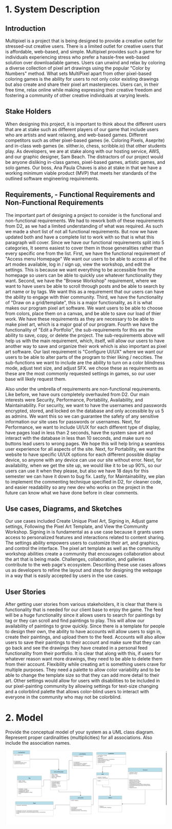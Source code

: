# 1. System Description

## Introduction 
  
Multipixel is a project that is being designed to provide a creative outlet for stressed-out creative users. There is a limited outlet for creative users that is affordable, web-based, and simple. Multipixel provides such a game for individuals experiencing stress who prefer a hassle-free web-based solution over downloadable games. Users can unwind and relax by coloring a diverse collection of pixel art drawings using the popular "Color by Numbers" method. What sets MultiPixel apart from other pixel-based coloring games is the ability for users to not only color existing drawings but also create and share their pixel art masterpieces. Users can, in their free time, relax online while making expressing their creative freedom and fostering a community of other creative individuals at varying levels. 

## Stake Holders 

When designing this project, it is important to think about the different users that are at stake such as different players of our game that include users who are artists and want relaxing, and web-based games. Different competitors such as other pixel-based games (ie. Coloring Pixels, Aseprite) and in-class web games (ie. slither.io, chess, scribble.io) that other students play. As developers, we are at stake along with our hosting service, AWS, and our graphic designer, Sam Beach. The distractors of our project would be anyone disliking in-class games, pixel-based games, artistic games, and solo games. Our boss, Ana Paula Chaves is also at stake in that we have a working minimum viable product (MVP) that meets her standards of the outlined software engineering requirements. 

## Requirements, - Functional Requirements and Non-Functional Requirements 
  
The important part of designing a project to consider is the functional and non-functional requirements. We had to rework both of these requirements from D2, as we had a limited understanding of what was required. As such we made a short list of not all functional requirements. But now we have updated both and have a complete list to work with so that is what this paragraph will cover. Since we have our functional requirements split into 5 categories, It seems easiest to cover them in those generalities rather than every specific one from the list. First, we have the functional requirement of "Access menu Homepage" We want our users to be able to access all of the art modes available, log in / sign up, view the workshop, and edit the settings. This is because we want everything to be accessible from the homepage so users can be able to quickly use whatever functionality they want. Second, we have the "Browse Workshop" requirement, where we want to have users be able to scroll through posts and be able to search by art name or by tags. We want this as a requirement that our users can have the ability to engage with thier community. Third, we have the functionality of "Draw on a grid/template", this is a major functionality, as it is what makes our program pixel art software. We want users to be able to choose from colors, place them on a canvas, and be able to save our load of thier work. We have these requirements as they are necessary to be able to make pixel art, which is a major goal of our program. Fourth we have the functionality of "Edit a Portfolio", the sub-requirements for this are the ability to save, copy, or delete the project. The sub-requirements above will help us with the main requirement, which, itself, will allow our users to have another way to save and organize their work which is also important as pixel art software. Our last requirement is "Configure UI/UX" where we want our users to be able to alter parts of the program to thier liking / neccities. The sub-functions we want to include are the ability to turn on a color blindness mode, adjust text size, and adjust SFX. we chose these as requirements as these are the most commonly requested settings in games, so our user base will likely request them.

Also under the umbrella of requirements are non-functional requirements. Like before, we have ours completely overhauled from D2. Our main interests were Security, Performance, Portability, Availability, and Maintainability. For security, we want to have the usernames and passwords encrypted, stored, and locked on the database and only accessible by us 5 as admins. We want this so we can guarantee the safety of any sensitive information our site uses for passwords or usernames. Next, for Performance, we want to include UI/UX for each different type of display, have pages load in less than 2 seconds, have the system save art and interact with the database in less than 10 seconds, and make sure no buttons lead users to wrong pages. We hope this will help bring a seamless user experience for all aspects of the site. Next, for Portability, we want the website to have specific UI/UX options for each different possible display device, so anyone with any device can use our site without error. Next, for availability, when we get the site up, we would like it to be up 90%, so our users can use it when they please, but also we have 18 days for this semester we can have it down to bug fix. Lastly, for Maintainability, we plan to implement the commenting technique specified in D2, for cleaner code, and easier readability so any new dev who works on the project in the future can know what we have done before in clear comments.

## Use cases, Diagrams, and Sketches 
  
Our use cases included Create Unique Pixel Art, Signing in, Adjust game settings, Following the Pixel Art Template, and View the Community Workshop. Signing in is fundamental as a use case because it grants users access to personalized features and interactions related to content sharing. The settings ability empowers users to customize their art, and graphics, and control the interface. The pixel art template as well as the community workshop abilities create a community that encourages collaboration about the art that is being made. Challenges, collaboration, and galleries contribute to the web page's ecosystem. Describing these use cases allows us as developers to refine the layout and steps for designing the webpage in  a way that is easily accepted by users in the use cases.

 ## User Stories 

After getting user stories from various stakeholders, it is clear that there is functionality that is needed for our client base to enjoy the game. The feed will be a huge functionality since it allows users to search for paintings by tag or they can scroll and find paintings to play. This will allow our availability of paintings to grow quickly. Since there is a template for people to design their own, the ability to have accounts will allow users to sign in, create their paintings, and upload them to the feed. Accounts will also allow users to save their paintings to their account and make sure that they can go back and see the drawings they have created in a personal feed functionality from their portfolio. It is clear that along with this, if users for whatever reason want more drawings, they need to be able to delete them from their account. Flexibility while creating art is something users crave for multiple purposes. They need a palette to allow color variability and to be able to change the template size so that they can add more detail to their art. Other settings would allow for users with disabilities to be included in our pixel-painting community by allowing settings for text-size changing and a colorblind palette that allows color-blind users to interact with everyone in the community who may not be colorblind. 

# 2. Model
Provide the conceptual model of your system as a UML class diagram. Represent proper cardinalities (multiplicities) for all associations. Also include the association names. 

![UML_Class_Diagram](./Deliverables/D3_images/UML.png)

